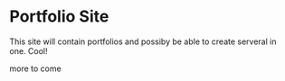 # Portfolio Site

This site will contain portfolios and possiby be able to create serveral in one. Cool!

more to come